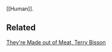 [[Human]].

Related
---
[They're Made out of Meat, Terry Bisson](https://web.archive.org/web/20190301104209/http://www.terrybisson.com/page6/page6.html)